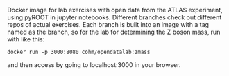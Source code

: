Docker image for lab exercises with open data from the ATLAS experiment, using pyROOT in jupyter notebooks. Different branches check out different repos of actual exercises. Each branch is built into an image with a tag named as the branch, so for the lab for determining the Z boson mass, run with like this:

`docker run -p 3000:8080 cohm/opendatalab:zmass`

and then access by going to localhost:3000 in your browser.
